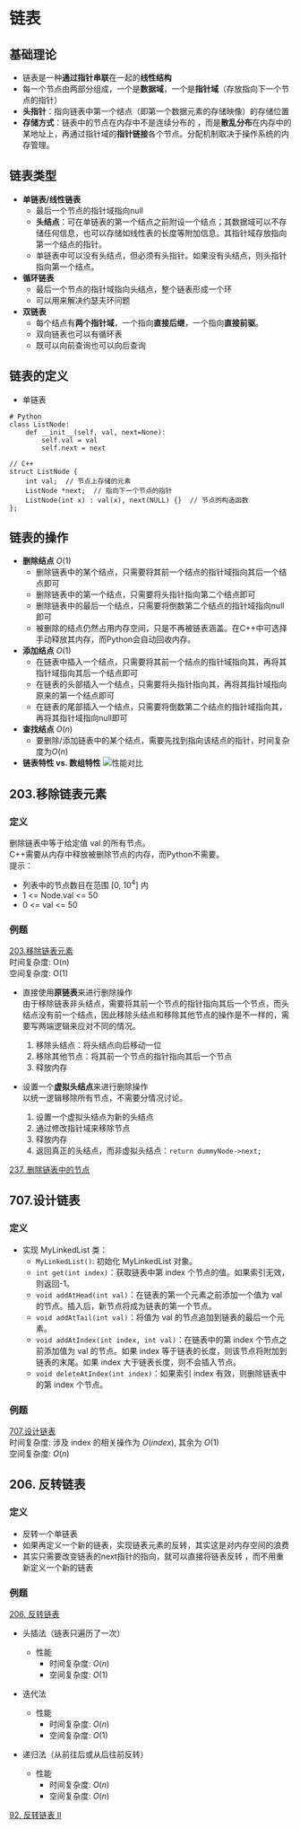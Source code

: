 # 链表


## 基础理论
* 链表是一种**通过指针串联**在一起的**线性结构**
* 每一个节点由两部分组成，一个是**数据域**，一个是**指针域**（存放指向下一个节点的指针）
* **头指针**：指向链表中第一个结点（即第一个数据元素的存储映像）的存储位置
* **存储方式**：链表中的节点在内存中不是连续分布的 ，而是**散乱分布**在内存中的某地址上，再通过指针域的**指针链接**各个节点。分配机制取决于操作系统的内存管理。




## 链表类型
* **单链表/线性链表**  
  * 最后一个节点的指针域指向null  
  * **头结点**：可在单链表的第一个结点之前附设一个结点；其数据域可以不存储任何信息，也可以存储如线性表的长度等附加信息。其指针域存放指向第一个结点的指针。
  * 单链表中可以没有头结点，但必须有头指针。如果没有头结点，则头指针指向第一个结点。
* **循环链表**
  * 最后一个节点的指针域指向头结点，整个链表形成一个环
  * 可以用来解决约瑟夫环问题
* **双链表**
    * 每个结点有**两个指针域**，一个指向**直接后继**，一个指向**直接前驱**。
    * 双向链表也可以有循环表
    * 既可以向前查询也可以向后查询




## 链表的定义
* 单链表
```
# Python
class ListNode:
    def __init__(self, val, next=None):
        self.val = val
        self.next = next
```

```
// C++
struct ListNode {
    int val;  // 节点上存储的元素
    ListNode *next;  // 指向下一个节点的指针
    ListNode(int x) : val(x), next(NULL) {}  // 节点的构造函数
};
```




## 链表的操作
* **删除结点** $O(1)$
    * 删除链表中的某个结点，只需要将其前一个结点的指针域指向其后一个结点即可
    * 删除链表中的第一个结点，只需要将头指针指向第二个结点即可
    * 删除链表中的最后一个结点，只需要将倒数第二个结点的指针域指向null即可
    * 被删除的结点仍然占用内存空间，只是不再被链表涵盖。在C++中可选择手动释放其内存，而Python会自动回收内存。
* **添加结点** $O(1)$
    * 在链表中插入一个结点，只需要将其前一个结点的指针域指向其，再将其指针域指向其后一个结点即可
    * 在链表的头部插入一个结点，只需要将头指针指向其，再将其指针域指向原来的第一个结点即可
    * 在链表的尾部插入一个结点，只需要将倒数第二个结点的指针域指向其，再将其指针域指向null即可
* **查找结点** $O(n)$
    * 要删除/添加链表中的某个结点，需要先找到指向该结点的指针，时间复杂度为$O(n)$
* **链表特性 vs. 数组特性**
    ![性能对比](https://camo.githubusercontent.com/6b19f34264e835fcf98a513e5803652a9f1a2ff9f3a37bb5fc2e00723b55e96f/68747470733a2f2f636f64652d7468696e6b696e672d313235333835353039332e66696c652e6d7971636c6f75642e636f6d2f706963732f32303230303830363139353230303237362e706e67)




## 203.移除链表元素

### 定义
删除链表中等于给定值 val 的所有节点。   
C++需要从内存中释放被删除节点的内存，而Python不需要。  
提示：  
* 列表中的节点数目在范围 [0, $10^4$] 内
* 1 <= Node.val <= 50
* 0 <= val <= 50


### 例题
[203.移除链表元素](./203_remove_element.md)  
时间复杂度: O(n)  
空间复杂度: O(1)

* 直接使用**原链表**来进行删除操作  
由于移除链表非头结点，需要将其前一个节点的指针指向其后一个节点，而头结点没有前一个结点，因此移除头结点和移除其他节点的操作是不一样的，需要写两端逻辑来应对不同的情况。  
  1. 移除头结点：将头结点向后移动一位
  2. 移除其他节点：将其前一个节点的指针指向其后一个节点  
  3. 释放内存  


* 设置一个**虚拟头结点**来进行删除操作  
以统一逻辑移除所有节点，不需要分情况讨论。  
  1. 设置一个虚拟头结点为新的头结点
  2. 通过修改指针域来移除节点
  3. 释放内存
  4. 返回真正的头结点，而非虚拟头结点：``` return dummyNode->next; ```



[237. 删除链表中的节点](./237_delete-node-in-a-linked-list.md)



## 707.设计链表

### 定义
* 实现 MyLinkedList 类：
  * ```MyLinkedList()```: 初始化 MyLinkedList 对象。
  * ```int get(int index)```：获取链表中第 index 个节点的值。如果索引无效，则返回-1。
  * ```void addAtHead(int val)```：在链表的第一个元素之前添加一个值为 val 的节点。插入后，新节点将成为链表的第一个节点。
  * ```void addAtTail(int val)```：将值为 val 的节点追加到链表的最后一个元素。
  * ```void addAtIndex(int index, int val)```：在链表中的第 index 个节点之前添加值为 val  的节点。如果 index 等于链表的长度，则该节点将附加到链表的末尾。如果 index 大于链表长度，则不会插入节点。
  * ```void deleteAtIndex(int index)```：如果索引 index 有效，则删除链表中的第 index 个节点。



### 例题
[707.设计链表](./707_Design_Linked_List.md)  
时间复杂度: 涉及 index 的相关操作为 $O(index)$, 其余为 $O(1)$  
空间复杂度: $O(n)$



##  206. 反转链表 
### 定义
* 反转一个单链表
* 如果再定义一个新的链表，实现链表元素的反转，其实这是对内存空间的浪费
* 其实只需要改变链表的next指针的指向，就可以直接将链表反转 ，而不用重新定义一个新的链表


### 例题
[206. 反转链表](./206_reverse-linked-list.md)

* 头插法（链表只遍历了一次）
  * 性能
    * 时间复杂度: $O(n)$  
    * 空间复杂度: $O(1)$

* 迭代法
  * 性能
    * 时间复杂度: $O(n)$  
    * 空间复杂度: $O(1)$

* 递归法（从前往后或从后往前反转）
  * 性能
    * 时间复杂度: $O(n)$  
    * 空间复杂度: $O(n)$

[92. 反转链表 II](./92_reverse-linked-list-ii.md/)